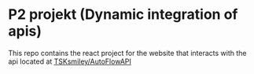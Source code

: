 # P2 projekt (Dynamic integration of apis)
This repo contains the react project for the website that interacts with the api located at [TSKsmiley/AutoFlowAPI](https://github.com/TSKsmiley/AutoFlowAPI)
